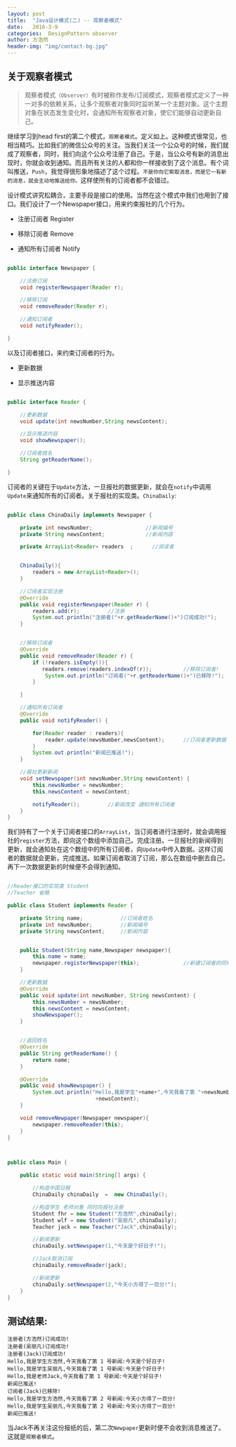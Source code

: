 ```yaml
---
layout: post
title:  "Java设计模式(二) -- 观察者模式"
date:   2016-3-9
categories:  DesignPattern observer
author: 方浩然
header-img: "img/contact-bg.jpg"
---
```





## 关于观察者模式

>观察者模式`（Observer）`有时被称作发布/订阅模式，观察者模式定义了一种一对多的依赖关系，让多个观察者对象同时监听某一个主题对象。这个主题对象在状态发生变化时，会通知所有观察者对象，使它们能够自动更新自己。

继续学习到head first的第二个模式，`观察者模式`。定义如上。这种模式很常见，也相当精巧。比如我们的微信公众号的关注。当我们关注一个公众号的时候，我们就成了观察者，同时，我们向这个公众号注册了自己。于是，当公众号有新的消息出现时，你就会收到通知。而且所有关注的人都和你一样接收到了这个消息。有个词叫推送，`Push`，我觉得很形象地描述了这个过程。`不是你向它索取消息，而是它一有新的消息，就会主动地推送给你。`这样使所有的订阅者都不会错过。   

设计模式讲究松耦合，主要手段是接口的使用。当然在这个模式中我们也用到了接口。我们设计了一个Newspaper接口，用来约束报社的几个行为。     

* 注册订阅者 Register

* 移除订阅者 Remove

* 通知所有订阅者 Notify  


```java

public interface Newspaper {

    //注册订阅
    void registerNewspaper(Reader r);

    //移除订阅
    void removeReader(Reader r);

    //通知订阅者
    void notifyReader();

}

```  

以及订阅者接口，来约束订阅者的行为。

* 更新数据

* 显示推送内容

```java

public interface Reader {

    //更新数据
    void update(int newsNumber,String newsContent);

    //显示推送内容
    void showNewspaper();

    //订阅者姓名
    String getReaderName();

}

```

订阅者的关键在于`Update`方法，一旦报社的数据更新，就会在`notify`中调用`Update`来通知所有的订阅者。关于报社的实现类。`ChinaDaily`:  


```java

public class ChinaDaily implements Newspaper {

    private int newsNumber;                 //新闻编号
    private String newsContent;             //新闻内容

    private ArrayList<Reader> readers  ;      //阅读者


    ChinaDaily(){
        readers = new ArrayList<Reader>();
    }

    //订阅者实现注册
    @Override
    public void registerNewspaper(Reader r) {
        readers.add(r);         //注册
        System.out.println("注册者("+r.getReaderName()+")订阅成功!");
    }


    //移除订阅者
    @Override
    public void removeReader(Reader r) {
        if (!readers.isEmpty()){
           readers.remove(readers.indexOf(r));          //移除订阅者!
            System.out.println("订阅者("+r.getReaderName()+")已移除!");
        }

    }

    //通知所有订阅者
    @Override
    public void notifyReader() {

        for(Reader reader : readers){
            reader.update(newsNumber,newsContent);      //订阅者更新数据
        }
        System.out.println("新闻已推送!");
    }

    //报社更新新闻
    void setNewspaper(int newsNumber,String newsContent) {
        this.newsNumber = newsNumber;
        this.newsContent = newsContent;

        notifyReader();         //新闻改变 通知所有订阅者
    }
}

```

我们持有了一个关于订阅者接口的`ArrayList`，当订阅者进行注册时，就会调用报社的`register`方法，即向这个数组中添加自己。完成注册。一旦报社的新闻得到更新，就会通知处在这个数组中的所有订阅者，向`Update`中传入数据。这样订阅者的数据就会更新，完成推送。如果订阅者取消了订阅，那么在数组中删去自己，再下一次数据更新的时候便不会得到通知。


```java

//Reader接口的实现类 Student
//Teacher 省略

public class Student implements Reader {

    private String name;            //订阅者姓名
    private int newsNumber;         //新闻编号
    private String newsContent;     //新闻内容


    public Student(String name,Newspaper newspaper){
        this.name = name;
        newspaper.registerNewspaper(this);              //新建订阅者的同时 向报社订阅
    }

    //更新数据
    @Override
    public void update(int newsNumber, String newsContent) {
        this.newsNumber = newsNumber;
        this.newsContent = newsContent;
        showNewspaper();
    }


    //返回姓名
    @Override
    public String getReaderName() {
        return name;
    }

    @Override
    public void showNewspaper() {
        System.out.println("Hello,我是学生"+name+",今天我看了第 "+newsNumber+" 号新闻:"
                            +newsContent);
    }

    void removeNewpaper(Newspaper newspaper){
        newspaper.removeReader(this);
    }
}

```


```java


public class Main {

    public static void main(String[] args) {

        //构造中国日报
        ChinaDaily chinaDaily  =  new ChinaDaily();

        //构造学生 老师对象 同时向报社注册
        Student fhr = new Student("方浩然",chinaDaily);
        Student wlf = new Student("吴丽凡",chinaDaily);
        Teacher jack = new Teacher("Jack",chinaDaily);

        //新闻更新
        chinaDaily.setNewspaper(1,"今天是个好日子!");

        //Jack取消订阅
        chinaDaily.removeReader(jack);

        //新闻更新
        chinaDaily.setNewspaper(2,"今天小方得了一百分!");
    }
}

```

## 测试结果:

```
注册者(方浩然)订阅成功!
注册者(吴丽凡)订阅成功!
注册者(Jack)订阅成功!
Hello,我是学生方浩然,今天我看了第 1 号新闻:今天是个好日子!
Hello,我是学生吴丽凡,今天我看了第 1 号新闻:今天是个好日子!
Hello,我是老师Jack,今天我看了第 1 号新闻:今天是个好日子!
新闻已推送!
订阅者(Jack)已移除!
Hello,我是学生方浩然,今天我看了第 2 号新闻:今天小方得了一百分!
Hello,我是学生吴丽凡,今天我看了第 2 号新闻:今天小方得了一百分!
新闻已推送!
```

当Jack不再关注这份报纸的后，第二次`Newpaper`更新时便不会收到消息推送了。这就是`观察者模式`。
